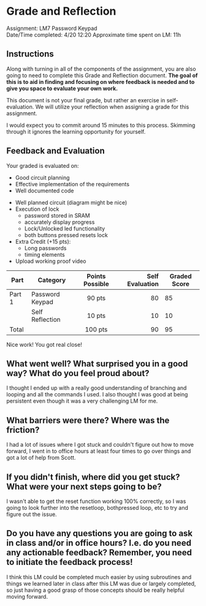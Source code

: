 # Grade and Reflection
Assignment: LM7 Password Keypad    
Date/Time completed:   4/20 12:20
Approximate time spent on LM:  11h

## Instructions
Along with turning in all of the components of the assignment, you are also going to need to complete this Grade and Reflection document. **The goal of this is to aid in finding and focusing on where feedback is needed and to give you space to evaluate your own work.**

This document is not your final grade, but rather an exercise in self-evaluation. We will utilize your reflection when assigning a grade for this assignment.

I would expect you to commit around 15 minutes to this process. Skimming through it ignores the learning opportunity for yourself.

## Feedback and Evaluation

Your graded is evaluated on:
  - Good circuit planning
  - Effective implementation of the requirements
  - Well documented code

* Well planned circuit (diagram might be nice)
* Execution of lock
  * password stored in SRAM
  * accurately display progress
  * Lock/Unlocked led functionality
  * both buttons pressed resets lock
* Extra Credit (+15 pts):
  * Long passwords
  * timing elements
* Upload working proof video

| Part   | Category                 | Points Possible | Self Evaluation | Graded Score |
| -------|--------------------------|:---------------:|----------------:|--------------|
| Part 1 | Password Keypad          |         90 pts  |       80        |           85 |
|        | Self Reflection          |         10 pts  |         10      |           10 |
| Total  |                          |        100 pts  |          90     |           95 |

Nice work! You got real close!


## What went well? What surprised you in a good way? What do you feel proud about?
I thought I ended up with a really good understanding of branching and looping and all the commands I used. I also thought 
I was good at being persistent even though it was a very challenging LM for me. 
## What barriers were there? Where was the friction? 
I had a lot of issues where I got stuck and couldn't figure out how to move forward, I went in to office hours at least four times to 
go over things and got a lot of help from Scott. 
## If you didn't finish, where did you get stuck? What were your next steps going to be?
I wasn't able to get the reset function working 100% correctly, so I was going to look further into the resetloop, bothpressed loop, etc to try and figure out the issue.
## Do you have any questions you are going to ask in class and/or in office hours? I.e. do you need any actionable feedback? Remember, you need to initiate the feedback process! 
I think this LM could be completed much easier by using subroutines and things we learned later in class after this LM was due or largely completed, so just having a good grasp of those concepts should be really helpful moving forward.
